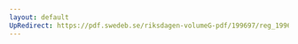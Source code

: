 ```yaml
---
layout: default
UpRedirect: https://pdf.swedeb.se/riksdagen-volumeG-pdf/199697/reg_199697/reg_199697_0175.pdf
---
```

